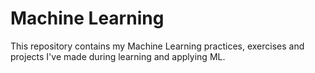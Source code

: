 # Machine Learning
This repository contains my Machine Learning practices, exercises and projects I've made during learning and applying ML.
